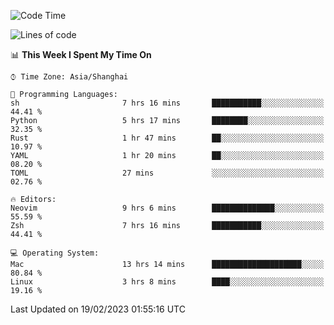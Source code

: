 <!--START_SECTION:waka-->
![Code Time](http://img.shields.io/badge/Code%20Time-1%2C158%20hrs%204%20mins-blue)

![Lines of code](https://img.shields.io/badge/From%20Hello%20World%20I%27ve%20Written-65%20Thousand%20lines%20of%20code-blue)

📊 **This Week I Spent My Time On** 

```text
⌚︎ Time Zone: Asia/Shanghai

💬 Programming Languages: 
sh                       7 hrs 16 mins       ███████████░░░░░░░░░░░░░░   44.41 % 
Python                   5 hrs 17 mins       ████████░░░░░░░░░░░░░░░░░   32.35 % 
Rust                     1 hr 47 mins        ██░░░░░░░░░░░░░░░░░░░░░░░   10.97 % 
YAML                     1 hr 20 mins        ██░░░░░░░░░░░░░░░░░░░░░░░   08.20 % 
TOML                     27 mins             ░░░░░░░░░░░░░░░░░░░░░░░░░   02.76 % 

🔥 Editors: 
Neovim                   9 hrs 6 mins        ██████████████░░░░░░░░░░░   55.59 % 
Zsh                      7 hrs 16 mins       ███████████░░░░░░░░░░░░░░   44.41 % 

💻 Operating System: 
Mac                      13 hrs 14 mins      ████████████████████░░░░░   80.84 % 
Linux                    3 hrs 8 mins        ████░░░░░░░░░░░░░░░░░░░░░   19.16 % 

```


 Last Updated on 19/02/2023 01:55:16 UTC
<!--END_SECTION:waka-->
